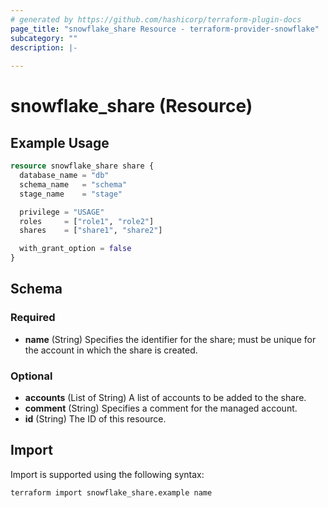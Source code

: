 ```yaml
---
# generated by https://github.com/hashicorp/terraform-plugin-docs
page_title: "snowflake_share Resource - terraform-provider-snowflake"
subcategory: ""
description: |-
  
---
```


# snowflake_share (Resource)



## Example Usage

```terraform
resource snowflake_share share {
  database_name = "db"
  schema_name   = "schema"
  stage_name    = "stage"

  privilege = "USAGE"
  roles     = ["role1", "role2"]
  shares    = ["share1", "share2"]

  with_grant_option = false
}
```

<!-- schema generated by tfplugindocs -->
## Schema

### Required

- **name** (String) Specifies the identifier for the share; must be unique for the account in which the share is created.

### Optional

- **accounts** (List of String) A list of accounts to be added to the share.
- **comment** (String) Specifies a comment for the managed account.
- **id** (String) The ID of this resource.

## Import

Import is supported using the following syntax:

```shell
terraform import snowflake_share.example name
```
